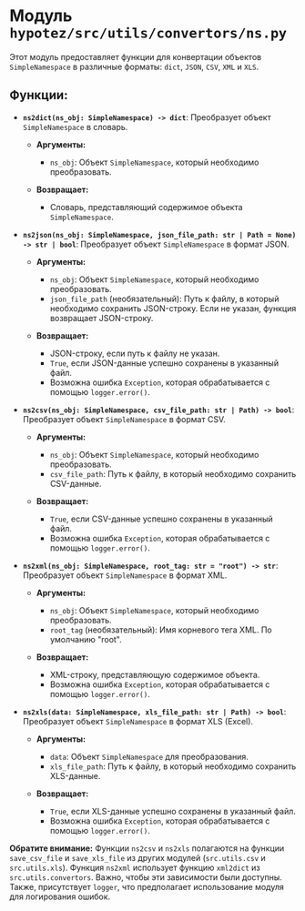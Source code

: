 # Модуль `hypotez/src/utils/convertors/ns.py`

Этот модуль предоставляет функции для конвертации объектов `SimpleNamespace` в различные форматы: `dict`, `JSON`, `CSV`, `XML` и `XLS`.

## Функции:

* **`ns2dict(ns_obj: SimpleNamespace) -> dict`**:
    Преобразует объект `SimpleNamespace` в словарь.

    * **Аргументы:**
        * `ns_obj`: Объект `SimpleNamespace`, который необходимо преобразовать.

    * **Возвращает:**
        * Словарь, представляющий содержимое объекта `SimpleNamespace`.

* **`ns2json(ns_obj: SimpleNamespace, json_file_path: str | Path = None) -> str | bool`**:
    Преобразует объект `SimpleNamespace` в формат JSON.

    * **Аргументы:**
        * `ns_obj`: Объект `SimpleNamespace`, который необходимо преобразовать.
        * `json_file_path` (необязательный): Путь к файлу, в который необходимо сохранить JSON-строку. Если не указан, функция возвращает JSON-строку.

    * **Возвращает:**
        * JSON-строку, если путь к файлу не указан.
        * `True`, если JSON-данные успешно сохранены в указанный файл.
        * Возможна ошибка `Exception`, которая обрабатывается с помощью `logger.error()`.

* **`ns2csv(ns_obj: SimpleNamespace, csv_file_path: str | Path) -> bool`**:
    Преобразует объект `SimpleNamespace` в формат CSV.

    * **Аргументы:**
        * `ns_obj`: Объект `SimpleNamespace`, который необходимо преобразовать.
        * `csv_file_path`: Путь к файлу, в который необходимо сохранить CSV-данные.

    * **Возвращает:**
        * `True`, если CSV-данные успешно сохранены в указанный файл.
        * Возможна ошибка `Exception`, которая обрабатывается с помощью `logger.error()`.

* **`ns2xml(ns_obj: SimpleNamespace, root_tag: str = "root") -> str`**:
    Преобразует объект `SimpleNamespace` в формат XML.

    * **Аргументы:**
        * `ns_obj`: Объект `SimpleNamespace`, который необходимо преобразовать.
        * `root_tag` (необязательный): Имя корневого тега XML. По умолчанию "root".

    * **Возвращает:**
        * XML-строку, представляющую содержимое объекта.
        * Возможна ошибка `Exception`, которая обрабатывается с помощью `logger.error()`.


* **`ns2xls(data: SimpleNamespace, xls_file_path: str | Path) -> bool`**:
    Преобразует объект `SimpleNamespace` в формат XLS (Excel).

    * **Аргументы:**
        * `data`: Объект `SimpleNamespace` для преобразования.
        * `xls_file_path`: Путь к файлу, в который необходимо сохранить XLS-данные.

    * **Возвращает:**
        * `True`, если XLS-данные успешно сохранены в указанный файл.
        * Возможна ошибка `Exception`, которая обрабатывается с помощью `logger.error()`.

**Обратите внимание:** Функции `ns2csv` и `ns2xls` полагаются на функции `save_csv_file` и `save_xls_file` из других модулей (`src.utils.csv` и `src.utils.xls`).  Функция `ns2xml` использует функцию `xml2dict` из `src.utils.convertors`. Важно, чтобы эти зависимости были доступны.  Также, присутствует `logger`, что предполагает использование  модуля для логирования ошибок.